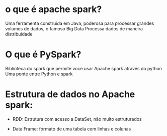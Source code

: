 # o que é apache spark?
Uma ferramenta construída em Java, poderosa para processar grandes volumes de dados, o famoso Big Data
Processa dados de maneira distribuidade

# O que é PySpark?
Biblioteca do spark que permite voce usar Apache spark através do python 
Uma ponte entre Python e spark

# Estrutura de dados no Apache spark:

- RDD: 
Estrutura com acesso a DataSet, não muito estruturados

- Data Frame: 
formato de uma tabela com linhas e colunas 